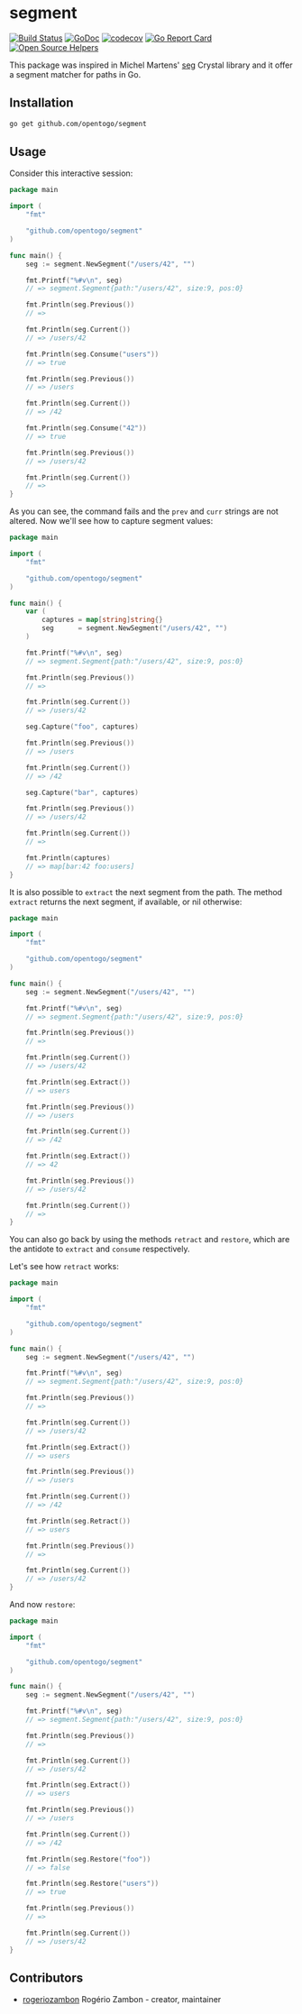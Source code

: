 # segment

[![Build Status](https://travis-ci.org/opentogo/segment.svg?branch=master)](https://travis-ci.org/opentogo/segment)
[![GoDoc](https://godoc.org/github.com/opentogo/segment?status.png)](https://godoc.org/github.com/opentogo/segment)
[![codecov](https://codecov.io/gh/opentogo/segment/branch/master/graph/badge.svg)](https://codecov.io/gh/opentogo/segment)
[![Go Report Card](https://goreportcard.com/badge/github.com/opentogo/segment)](https://goreportcard.com/report/github.com/opentogo/segment)
[![Open Source Helpers](https://www.codetriage.com/opentogo/segment/badges/users.svg)](https://www.codetriage.com/opentogo/segment)

This package was inspired in Michel Martens' [seg](https://github.com/soveran/seg) Crystal library and it offer a segment matcher for paths in Go.

## Installation

```bash
go get github.com/opentogo/segment
```

## Usage

Consider this interactive session:

```go
package main

import (
	"fmt"

	"github.com/opentogo/segment"
)

func main() {
	seg := segment.NewSegment("/users/42", "")

	fmt.Printf("%#v\n", seg)
	// => segment.Segment{path:"/users/42", size:9, pos:0}

	fmt.Println(seg.Previous())
	// =>

	fmt.Println(seg.Current())
	// => /users/42

	fmt.Println(seg.Consume("users"))
	// => true

	fmt.Println(seg.Previous())
	// => /users

	fmt.Println(seg.Current())
	// => /42

	fmt.Println(seg.Consume("42"))
	// => true

	fmt.Println(seg.Previous())
	// => /users/42

	fmt.Println(seg.Current())
	// =>
}
```

As you can see, the command fails and the `prev` and `curr` strings are not altered. Now we'll see how to capture segment values:

```go
package main

import (
	"fmt"

	"github.com/opentogo/segment"
)

func main() {
	var (
		captures = map[string]string{}
		seg      = segment.NewSegment("/users/42", "")
	)

	fmt.Printf("%#v\n", seg)
	// => segment.Segment{path:"/users/42", size:9, pos:0}

	fmt.Println(seg.Previous())
	// =>

	fmt.Println(seg.Current())
	// => /users/42

	seg.Capture("foo", captures)

	fmt.Println(seg.Previous())
	// => /users

	fmt.Println(seg.Current())
	// => /42

	seg.Capture("bar", captures)

	fmt.Println(seg.Previous())
	// => /users/42

	fmt.Println(seg.Current())
	// =>

	fmt.Println(captures)
	// => map[bar:42 foo:users]
}
```

It is also possible to `extract` the next segment from the path. The method `extract` returns the next segment, if available, or nil otherwise:

```go
package main

import (
	"fmt"

	"github.com/opentogo/segment"
)

func main() {
	seg := segment.NewSegment("/users/42", "")

	fmt.Printf("%#v\n", seg)
	// => segment.Segment{path:"/users/42", size:9, pos:0}

	fmt.Println(seg.Previous())
	// =>

	fmt.Println(seg.Current())
	// => /users/42

	fmt.Println(seg.Extract())
	// => users

	fmt.Println(seg.Previous())
	// => /users

	fmt.Println(seg.Current())
	// => /42

	fmt.Println(seg.Extract())
	// => 42

	fmt.Println(seg.Previous())
	// => /users/42

	fmt.Println(seg.Current())
	// =>
}
```

You can also go back by using the methods `retract` and `restore`, which are the antidote to `extract` and `consume` respectively.

Let's see how `retract` works:

```go
package main

import (
	"fmt"

	"github.com/opentogo/segment"
)

func main() {
	seg := segment.NewSegment("/users/42", "")

	fmt.Printf("%#v\n", seg)
	// => segment.Segment{path:"/users/42", size:9, pos:0}

	fmt.Println(seg.Previous())
	// =>

	fmt.Println(seg.Current())
	// => /users/42

	fmt.Println(seg.Extract())
	// => users

	fmt.Println(seg.Previous())
	// => /users

	fmt.Println(seg.Current())
	// => /42

	fmt.Println(seg.Retract())
	// => users

	fmt.Println(seg.Previous())
	// =>

	fmt.Println(seg.Current())
	// => /users/42
}
```

And now `restore`:

```go
package main

import (
	"fmt"

	"github.com/opentogo/segment"
)

func main() {
	seg := segment.NewSegment("/users/42", "")

	fmt.Printf("%#v\n", seg)
	// => segment.Segment{path:"/users/42", size:9, pos:0}

	fmt.Println(seg.Previous())
	// =>

	fmt.Println(seg.Current())
	// => /users/42

	fmt.Println(seg.Extract())
	// => users

	fmt.Println(seg.Previous())
	// => /users

	fmt.Println(seg.Current())
	// => /42

	fmt.Println(seg.Restore("foo"))
	// => false

	fmt.Println(seg.Restore("users"))
	// => true

	fmt.Println(seg.Previous())
	// =>

	fmt.Println(seg.Current())
	// => /users/42
}
```

## Contributors

- [rogeriozambon](https://github.com/rogeriozambon) Rogério Zambon - creator, maintainer

